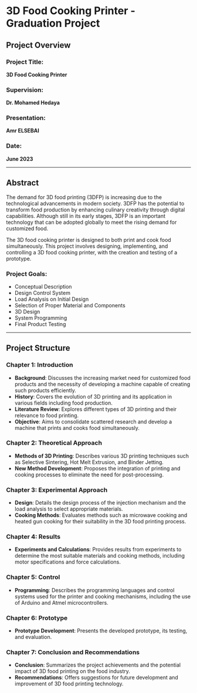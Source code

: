 
# 3D Food Cooking Printer - Graduation Project

## Project Overview

### Project Title:
**3D Food Cooking Printer**

### Supervision:
**Dr. Mohamed Hedaya**

### Presentation:
**Amr ELSEBAI**

### Date:
**June 2023**

---

## Abstract
The demand for 3D food printing (3DFP) is increasing due to the technological advancements in modern society. 3DFP has the potential to transform food production by enhancing culinary creativity through digital capabilities. Although still in its early stages, 3DFP is an important technology that can be adopted globally to meet the rising demand for customized food.

The 3D food cooking printer is designed to both print and cook food simultaneously. This project involves designing, implementing, and controlling a 3D food cooking printer, with the creation and testing of a prototype.

### Project Goals:
- Conceptual Description
- Design Control System
- Load Analysis on Initial Design
- Selection of Proper Material and Components
- 3D Design
- System Programming
- Final Product Testing

---

## Project Structure

### Chapter 1: Introduction
- **Background**: Discusses the increasing market need for customized food products and the necessity of developing a machine capable of creating such products efficiently.
- **History**: Covers the evolution of 3D printing and its application in various fields including food production.
- **Literature Review**: Explores different types of 3D printing and their relevance to food printing.
- **Objective**: Aims to consolidate scattered research and develop a machine that prints and cooks food simultaneously.

### Chapter 2: Theoretical Approach
- **Methods of 3D Printing**: Describes various 3D printing techniques such as Selective Sintering, Hot Melt Extrusion, and Binder Jetting.
- **New Method Development**: Proposes the integration of printing and cooking processes to eliminate the need for post-processing.

### Chapter 3: Experimental Approach
- **Design**: Details the design process of the injection mechanism and the load analysis to select appropriate materials.
- **Cooking Methods**: Evaluates methods such as microwave cooking and heated gun cooking for their suitability in the 3D food printing process.

### Chapter 4: Results
- **Experiments and Calculations**: Provides results from experiments to determine the most suitable materials and cooking methods, including motor specifications and force calculations.

### Chapter 5: Control
- **Programming**: Describes the programming languages and control systems used for the printer and cooking mechanisms, including the use of Arduino and Atmel microcontrollers.

### Chapter 6: Prototype
- **Prototype Development**: Presents the developed prototype, its testing, and evaluation.

### Chapter 7: Conclusion and Recommendations
- **Conclusion**: Summarizes the project achievements and the potential impact of 3D food printing on the food industry.
- **Recommendations**: Offers suggestions for future development and improvement of 3D food printing technology.
